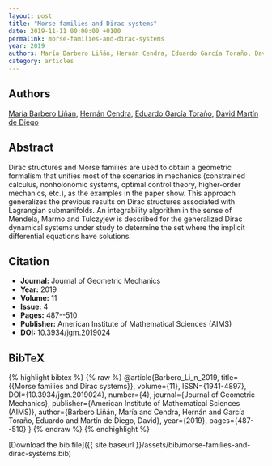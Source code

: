 ```yaml
---
layout: post
title: "Morse families and Dirac systems"
date: 2019-11-11 00:00:00 +0100
permalink: morse-families-and-dirac-systems
year: 2019
authors: María Barbero Liñán, Hernán Cendra, Eduardo García Toraño, David Martín de Diego
category: articles
---
```

 
## Authors
[María Barbero Liñán](authors/maria-barbero-linan), [Hernán Cendra](authors/hernan-cendra), [Eduardo García Toraño](authors/eduardo-garcia-torano), [David Martín de Diego](authors/david-martin-de-diego)
 
## Abstract
Dirac structures and Morse families are used to obtain a geometric formalism that unifies most of the scenarios in mechanics (constrained calculus, nonholonomic systems, optimal control theory, higher-order mechanics, etc.), as the examples in the paper show. This approach generalizes the previous results on Dirac structures associated with Lagrangian submanifolds. An integrability algorithm in the sense of Mendela, Marmo and Tulczyjew is described for the generalized Dirac dynamical systems under study to determine the set where the implicit differential equations have solutions.
 
## Citation
- **Journal:** Journal of Geometric Mechanics
- **Year:** 2019
- **Volume:** 11
- **Issue:** 4
- **Pages:** 487--510
- **Publisher:** American Institute of Mathematical Sciences (AIMS)
- **DOI:** [10.3934/jgm.2019024](https://doi.org/10.3934/jgm.2019024)
 
## BibTeX
{% highlight bibtex %}
{% raw %}
@article{Barbero_Li_n_2019,
  title={{Morse families and Dirac systems}},
  volume={11},
  ISSN={1941-4897},
  DOI={10.3934/jgm.2019024},
  number={4},
  journal={Journal of Geometric Mechanics},
  publisher={American Institute of Mathematical Sciences (AIMS)},
  author={Barbero Liñán, María and Cendra, Hernán and García Toraño, Eduardo and Martín de Diego, David},
  year={2019},
  pages={487--510}
}
{% endraw %}
{% endhighlight %}
 
[Download the bib file]({{ site.baseurl }}/assets/bib/morse-families-and-dirac-systems.bib)
 
